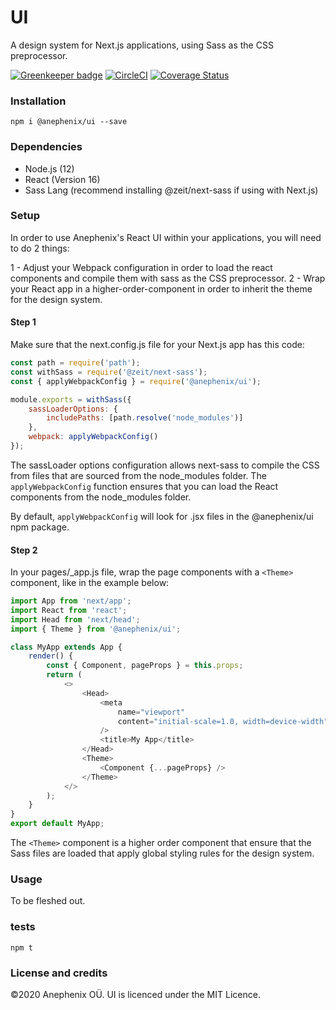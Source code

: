 # UI

A design system for Next.js applications, using Sass as the CSS preprocessor.

[![Greenkeeper badge](https://badges.greenkeeper.io/anephenix/ui.svg)](https://greenkeeper.io/) [![CircleCI](https://circleci.com/gh/anephenix/ui.svg?style=shield)](https://circleci.com/gh/anephenix/ui) [![Coverage Status](https://coveralls.io/repos/github/anephenix/ui/badge.svg?branch=master)](https://coveralls.io/github/anephenix/ui?branch=master)

### Installation

```
npm i @anephenix/ui --save
```

### Dependencies

-   Node.js (12)
-   React (Version 16)
-   Sass Lang (recommend installing @zeit/next-sass if using with Next.js)

### Setup

In order to use Anephenix's React UI within your applications, you will need to do 2 things:

1 - Adjust your Webpack configuration in order to load the react components and compile them with sass as the CSS preprocessor.
2 - Wrap your React app in a higher-order-component in order to inherit the theme for the design system.

#### Step 1

Make sure that the next.config.js file for your Next.js app has this code:

```javascript
const path = require('path');
const withSass = require('@zeit/next-sass');
const { applyWebpackConfig } = require('@anephenix/ui');

module.exports = withSass({
    sassLoaderOptions: {
        includePaths: [path.resolve('node_modules')]
    },
    webpack: applyWebpackConfig()
});
```

The sassLoader options configuration allows next-sass to compile the CSS from files that are sourced from the node_modules folder.
The `applyWebpackConfig` function ensures that you can load the React components from the node_modules folder.

By default, `applyWebpackConfig` will look for .jsx files in the @anephenix/ui npm package.

#### Step 2

In your pages/\_app.js file, wrap the page components with a `<Theme>` component, like in the example below:

```javascript
import App from 'next/app';
import React from 'react';
import Head from 'next/head';
import { Theme } from '@anephenix/ui';

class MyApp extends App {
    render() {
        const { Component, pageProps } = this.props;
        return (
            <>
                <Head>
                    <meta
                        name="viewport"
                        content="initial-scale=1.0, width=device-width"
                    />
                    <title>My App</title>
                </Head>
                <Theme>
                    <Component {...pageProps} />
                </Theme>
            </>
        );
    }
}
export default MyApp;
```

The `<Theme>` component is a higher order component that ensure that the Sass files are loaded that apply global styling rules for the design system.

### Usage

To be fleshed out.

### tests

```
npm t
```

### License and credits

&copy;2020 Anephenix OÜ. UI is licenced under the MIT Licence.
